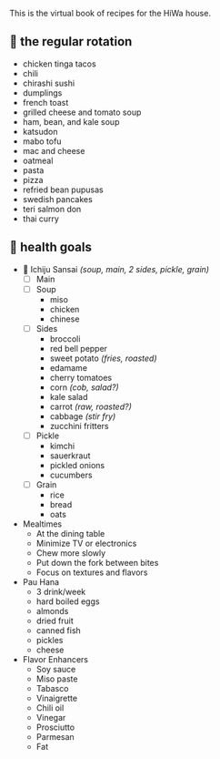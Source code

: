 This is the virtual book of recipes for the HiWa house.  

## 🍳 the regular rotation
* chicken tinga tacos
* chili
* chirashi sushi
* dumplings
* french toast
* grilled cheese and tomato soup
* ham, bean, and kale soup
* katsudon
* mabo tofu
* mac and cheese
* oatmeal
* pasta
* pizza
* refried bean pupusas
* swedish pancakes
* teri salmon don
* thai curry

## 💚 health goals
* 🍱 Ichiju Sansai *(soup, main, 2 sides, pickle, grain)*
	- [ ] Main
	- [ ] Soup
		* miso
		* chicken
		* chinese
	- [ ] Sides
		* broccoli
		* red bell pepper
		* sweet potato *(fries, roasted)*
		* edamame
		* cherry tomatoes
		* corn *(cob, salad?)*
		* kale salad
		* carrot *(raw, roasted?)*
		* cabbage *(stir fry)*
		* zucchini fritters
	- [ ] Pickle
		* kimchi
		* sauerkraut
		* pickled onions
		* cucumbers
	- [ ] Grain
		* rice
		* bread
		* oats
* Mealtimes
	* At the dining table
	* Minimize TV or electronics
	* Chew more slowly
	* Put down the fork between bites
	* Focus on textures and flavors
* Pau Hana
	* 3 drink/week
	* hard boiled eggs
	* almonds
	* dried fruit
	* canned fish
	* pickles
	* cheese
* Flavor Enhancers
	* Soy sauce
	* Miso paste
	* Tabasco
	* Vinaigrette
	* Chili oil
	* Vinegar
	* Prosciutto
	* Parmesan
	* Fat
